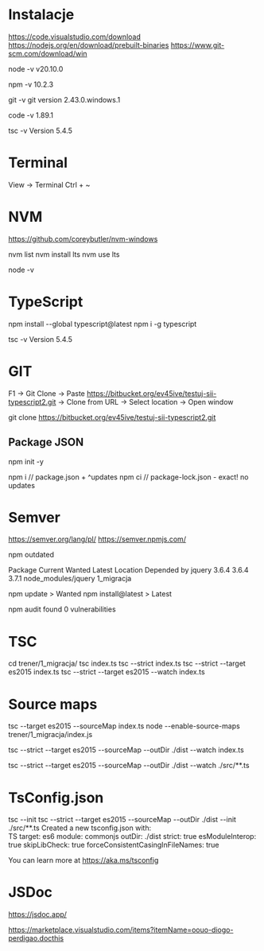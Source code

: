 
# Instalacje 
https://code.visualstudio.com/download 
https://nodejs.org/en/download/prebuilt-binaries
https://www.git-scm.com/download/win

node -v 
v20.10.0

npm -v 
10.2.3

git -v 
git version 2.43.0.windows.1

code -v 
1.89.1

tsc -v 
Version 5.4.5

# Terminal
View -> Terminal Ctrl + ~


# NVM
https://github.com/coreybutler/nvm-windows

nvm list 
nvm install lts 
nvm use lts

node -v 

# TypeScript 
npm install --global typescript@latest
npm i -g typescript

tsc -v 
Version 5.4.5

# GIT 

F1 
-> Git Clone 
-> Paste
https://bitbucket.org/ev45ive/testuj-sii-typescript2.git
-> Clone from URL 
-> Select location
-> Open window

git clone https://bitbucket.org/ev45ive/testuj-sii-typescript2.git

## Package JSON
npm init -y

npm i // package.json + ^updates
npm ci // package-lock.json - exact! no updates

# Semver
https://semver.org/lang/pl/ 
https://semver.npmjs.com/


npm outdated

Package  Current  Wanted  Latest  Location             Depended by
jquery     3.6.4   3.6.4   3.7.1  node_modules/jquery  1_migracja 

npm update > Wanted
npm install@latest > Latest

npm audit
found 0 vulnerabilities

# TSC

cd trener/1_migracja/
tsc index.ts
tsc --strict index.ts
tsc --strict --target es2015 index.ts
tsc --strict --target es2015 --watch index.ts

# Source maps

tsc --target es2015 --sourceMap index.ts
node --enable-source-maps trener/1_migracja/index.js

tsc --strict --target es2015  --sourceMap  --outDir ./dist --watch index.ts

tsc --strict --target es2015  --sourceMap  --outDir ./dist --watch ./src/**.ts

# TsConfig.json

tsc --init 
tsc --strict --target es2015  --sourceMap  --outDir ./dist --init ./src/**.ts
Created a new tsconfig.json with:                                                                                       
                                                                                                                     TS 
  target: es6
  module: commonjs
  outDir: ./dist
  strict: true
  esModuleInterop: true
  skipLibCheck: true
  forceConsistentCasingInFileNames: true


You can learn more at https://aka.ms/tsconfig

# JSDoc

https://jsdoc.app/

https://marketplace.visualstudio.com/items?itemName=oouo-diogo-perdigao.docthis